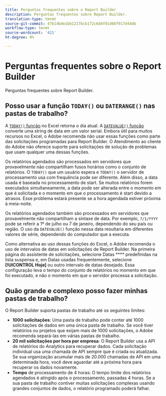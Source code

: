 ```yaml
---
title: Perguntas frequentes sobre o Report Builder
description: Perguntas frequentes sobre Report Builder.
translation-type: tm+mt
source-git-commit: 47b14bde1bb1217bcb172c6d4f01d68f917d44db
workflow-type: tm+mt
source-wordcount: '421'
ht-degree: 0%

---
```



# Perguntas frequentes sobre o Report Builder

Perguntas frequentes sobre Report Builder.

## Posso usar a função `TODAY()` ou `DATERANGE()` nas pastas de trabalho?

A [`TODAY()` função](https://support.microsoft.com/en-us/office/today-function-5eb3078d-a82c-4736-8930-2f51a028fdd9) no Excel retorna o dia atual. A [`DATEVALUE()` função](https://support.microsoft.com/en-us/office/datevalue-function-df8b07d4-7761-4a93-bc33-b7471bbff252) converte uma string de data em um valor serial. Embora útil para muitos recursos no Excel, o Adobe recomenda não usar essas funções como parte das solicitações programadas para Report Builder. O Atendimento ao cliente do Adobe não oferece suporte para solicitações de solução de problemas que usam qualquer uma dessas funções.

Os relatórios agendados são processados em servidores que provavelmente não compartilham fusos horários como o conjunto de relatórios. O `TODAY()` que um usuário espera e `TODAY()` o servidor de processamento usa com frequência pode ser diferente. Além disso, a data usada é baseada no processamento de start. Se muitos relatórios forem executados simultaneamente, a data pode ser alterada entre o momento em que é solicitada e o momento em que o processamento é start devido a atrasos. Esse problema estará presente se a hora agendada estiver próxima à meia-noite.

Os relatórios agendados também são processados em servidores que provavelmente não compartilham a sintaxe de data. Por exemplo, `7/1/YYYY` pode se referir a 1º de julho ou 7 de janeiro, dependendo do seu país ou região. O uso da `DATEVALUE()` função nessa data resultaria em diferentes valores de série, dependendo do computador que a executa.

Como alternativa ao uso dessas funções do Excel, o Adobe recomenda o uso de intervalos de datas em solicitações de Report Builder. Na primeira página do assistente de solicitações, selecione Datas **** predefinidas na lista suspensa e, em Datas usadas frequentemente, selecione **[!UICONTROL Hoje]** ou outro intervalo de datas desejado. Essa configuração leva o tempo do conjunto de relatórios no momento em que foi executado, e não o momento em que o servidor processa a solicitação.

## Quão grande e complexo posso fazer minhas pastas de trabalho?

O Report Builder suporta pastas de trabalho até os seguintes limites:

* **1000 solicitações**: Uma pasta de trabalho pode conter até 1000 solicitações de dados em uma única pasta de trabalho. Se você tiver relatórios ou projetos que exijam mais de 1000 solicitações, o Adobe recomenda separá-las em várias pastas de trabalho.
* **20 mil solicitações por hora por empresa**: O Report Builder usa a API de relatórios do Analytics para recuperar dados. Cada solicitação individual usa uma chamada de API sempre que é criada ou atualizada. Se sua organização acumular mais de 20.000 chamadas de API em uma determinada hora, você deve aguardar até a próxima hora para recuperar os dados novamente.
* **Tempo** de processamento de 4 horas: O tempo limite dos relatórios agendados é atingido após o processamento, passadas 4 horas. Se a sua pasta de trabalho contiver muitas solicitações complexas usando grandes conjuntos de dados, o relatório programado poderá falhar.
